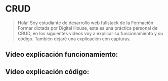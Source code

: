 # CRUD
> Hola! Soy estudiante de desarrollo web fullstack de la Formación Formar dictada por Digital House, 
> esta es una práctica personal de CRUD, en los siguientes videos voy a explicar su funcionamiento y 
> su código. También dejaré una explicación con capturas.

## Video explicación funcionamiento:

## Video explicación código:
